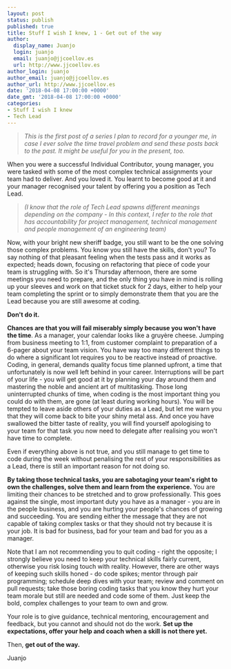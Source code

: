 ```yaml
---
layout: post
status: publish
published: true
title: Stuff I wish I knew, 1 - Get out of the way
author:
  display_name: Juanjo
  login: juanjo
  email: juanjo@jjcoellov.es
  url: http://www.jjcoellov.es
author_login: juanjo
author_email: juanjo@jjcoellov.es
author_url: http://www.jjcoellov.es
date: '2018-04-08 17:00:00 +0000'
date_gmt: '2018-04-08 17:00:00 +0000'
categories:
- Stuff I wish I knew
- Tech Lead
---
```


>*This is the first post of a series I plan to record for a younger me, in case I ever solve the time travel problem and send these posts back to the past. It might be useful for you in the present, too.*

When you were a successful Individual Contributor, young manager, you were tasked with some of the most complex technical assignments your team had to deliver. And you loved it. You learnt to become good at it and your manager recognised your talent by offering you a position as Tech Lead.

>*(I know that the role of Tech Lead spawns different meanings depending on the company - In this context, I refer to the role that has accountability for project management, technical management and people management of an engineering team)*

Now, with your bright new sheriff badge, you still want to be the one solving those complex problems. You know you still have the skills, don't you? To say nothing of that pleasant feeling when the tests pass and it works as expected; heads down, focusing on refactoring that piece of code your team is struggling with. So it's Thursday afternoon, there are some meetings you need to prepare, and the only thing you have in mind is rolling up your sleeves and work on that ticket stuck for 2 days, either to help your team completing the sprint or to simply demonstrate them that you are the Lead because you are still awesome at coding.

**Don't do it.**

**Chances are that you will fail miserably simply because you won't have the time**. As a manager, your calendar looks like a gruyère cheese. Jumping from business meeting to 1:1, from customer complaint to preparation of a 6-pager about your team vision. You have way too many different things to do where a significant lot requires you to be reactive instead of proactive. Coding, in general, demands quality focus time planned upfront, a time that unfortunately is now well left behind in your career. Interruptions will be part of your life - you will get good at it by planning your day around them and mastering the noble and ancient art of multitasking. Those long uninterrupted chunks of time, when coding is the most important thing you could do with them, are gone (at least during working hours). You will be tempted to leave aside others of your duties as a Lead, but let me warn you that they will come back to bite your shiny metal ass. And once you have swallowed the bitter taste of reality, you will find yourself apologising to your team for that task you now need to delegate after realising you won't have time to complete.

Even if everything above is not true, and you still manage to get time to code during the week without penalising the rest of your responsibilities as a Lead, there is still an important reason for not doing so.

**By taking those technical tasks, you are sabotaging your team's right to own the challenges, solve them and learn from the experience.** You are limiting their chances to be stretched and to grow professionally. This goes against the single, most important duty you have as a manager - you are in the people business, and you are hurting your people's chances of growing and succeeding. You are sending either the message that they are not capable of taking complex tasks or that they should not try because it is your job. It is bad for business, bad for your team and bad for you as a manager.

Note that I am not recommending you to quit coding - right the opposite; I strongly believe you need to keep your technical skills fairly current, otherwise you risk losing touch with reality. However, there are other ways of keeping such skills honed - do code spikes; mentor through pair programming; schedule deep dives with your team; review and comment on pull requests; take those boring coding tasks that you know they hurt your team morale but still are needed and code some of them. Just keep the bold, complex challenges to your team to own and grow.

Your role is to give guidance, technical mentoring, encouragement and feedback, but you cannot and should not do the work. **Set up the expectations, offer your help and coach when a skill is not there yet.**

Then, **get out of the way.**

Juanjo
